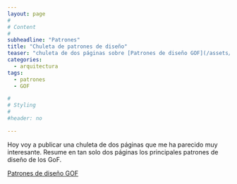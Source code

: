 ```yaml
---
layout: page
#
# Content
#
subheadline: "Patrones"
title: "Chuleta de patrones de diseño"
teaser: "chuleta de dos páginas sobre [Patrones de diseño GOF](/assets/files/designpatternscard1.pdf)"
categories:
  - arquitectura
tags:
  - patrones
  - GOF

#
# Styling
#
#header: no

---
```

Hoy voy a publicar una chuleta de dos páginas que me ha parecido muy interesante. Resume en tan solo dos páginas los principales patrones de diseño de los GoF.

[Patrones de diseño GOF](/assets/files/designpatternscard1.pdf)
